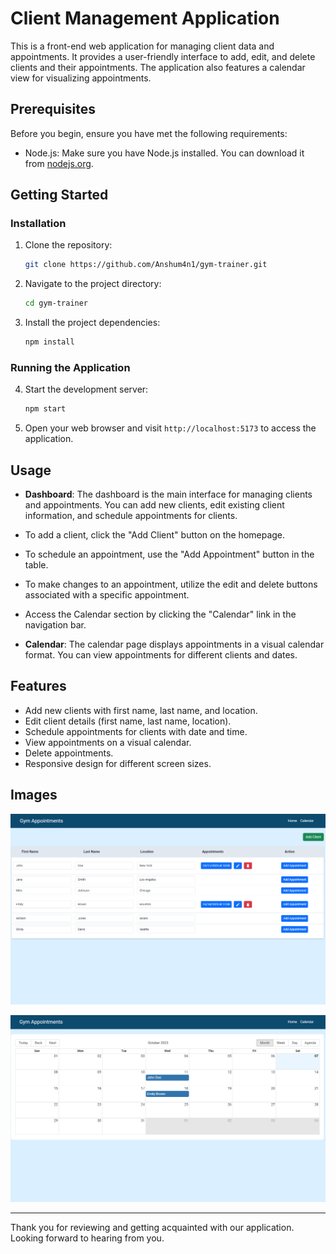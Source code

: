 
# Client Management Application

This is a front-end web application for managing client data and appointments. It provides a user-friendly interface to add, edit, and delete clients and their appointments. The application also features a calendar view for visualizing appointments.


## Prerequisites

Before you begin, ensure you have met the following requirements:

- Node.js: Make sure you have Node.js installed. You can download it from [nodejs.org](https://nodejs.org/).

## Getting Started

### Installation

1. Clone the repository:

   ```bash
   git clone https://github.com/Anshum4n1/gym-trainer.git
   ```

2. Navigate to the project directory:

   ```bash
   cd gym-trainer
   ```

3. Install the project dependencies:

   ```bash
   npm install
   ```

### Running the Application

4. Start the development server:

   ```bash
   npm start
   ```

5. Open your web browser and visit `http://localhost:5173` to access the application.

## Usage

- **Dashboard**: The dashboard is the main interface for managing clients and appointments. You can add new clients, edit existing client information, and schedule appointments for clients.

- To add a client, click the "Add Client" button on the homepage.
- To schedule an appointment, use the "Add Appointment" button in the table.
- To make changes to an appointment, utilize the edit and delete buttons associated with a specific appointment.
- Access the Calendar section by clicking the "Calendar" link in the navigation bar.
- **Calendar**: The calendar page displays appointments in a visual calendar format. You can view appointments for different clients and dates.

## Features

- Add new clients with first name, last name, and location.
- Edit client details (first name, last name, location).
- Schedule appointments for clients with date and time.
- View appointments on a visual calendar.
- Delete appointments.
- Responsive design for different screen sizes.

## Images

![Home page](image.png)

![Calendar page](image-1.png)

---
Thank you for reviewing and getting acquainted with our application. Looking forward to hearing from you.
